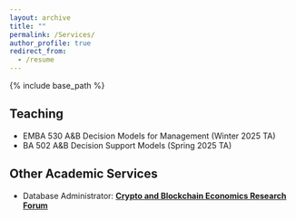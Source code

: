 ```yaml
---
layout: archive
title: ""
permalink: /Services/
author_profile: true
redirect_from:
  - /resume
---
```


{% include base_path %}


## Teaching
* EMBA 530 A&B Decision Models for Management (Winter 2025 TA)<br>
* BA 502 A&B Decision Support Models (Spring 2025 TA)<br>



## Other Academic Services
* Database Administrator: [**Crypto and Blockchain Economics Research Forum**](https://www.cber-forum.org/literature)<br>




